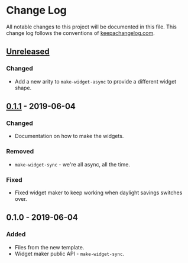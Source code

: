# Change Log
All notable changes to this project will be documented in this file. This change log follows the conventions of [keepachangelog.com](http://keepachangelog.com/).

## [Unreleased]
### Changed
- Add a new arity to `make-widget-async` to provide a different widget shape.

## [0.1.1] - 2019-06-04
### Changed
- Documentation on how to make the widgets.

### Removed
- `make-widget-sync` - we're all async, all the time.

### Fixed
- Fixed widget maker to keep working when daylight savings switches over.

## 0.1.0 - 2019-06-04
### Added
- Files from the new template.
- Widget maker public API - `make-widget-sync`.

[Unreleased]: https://github.com/your-name/sql-to-json/compare/0.1.1...HEAD
[0.1.1]: https://github.com/your-name/sql-to-json/compare/0.1.0...0.1.1
